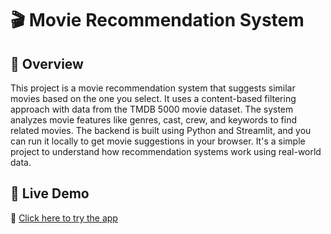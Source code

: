 # 🎬 Movie Recommendation System

## 📖 Overview

This project is a movie recommendation system that suggests similar movies based on the one you select. It uses a content-based filtering approach with data from the TMDB 5000 movie dataset. The system analyzes movie features like genres, cast, crew, and keywords to find related movies. The backend is built using Python and Streamlit, and you can run it locally to get movie suggestions in your browser. It's a simple project to understand how recommendation systems work using real-world data.



## 🚀 Live Demo  
🔗 [Click here to try the app](https://movie-recommendation-m9jvqk3tan6ts6knzypfic.streamlit.app/)
